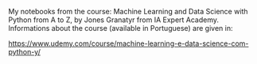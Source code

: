 My notebooks from the course: Machine Learning and Data Science with Python from A to Z, by Jones Granatyr from IA Expert Academy. 
Informations about the course (available in Portuguese) are given in: 

https://www.udemy.com/course/machine-learning-e-data-science-com-python-y/
